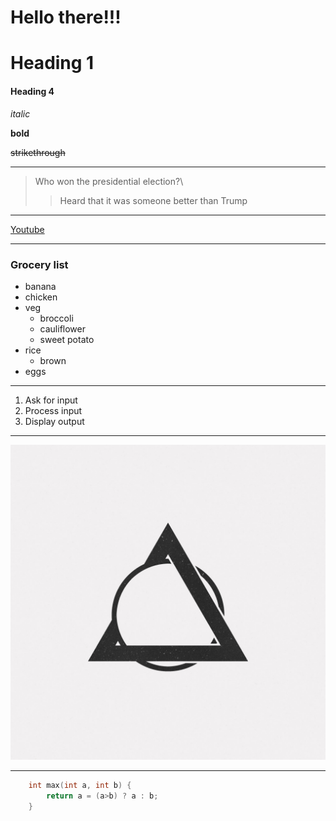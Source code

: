 # Hello there!!!
# Heading 1
#### Heading 4

*italic*

**bold**

~~strikethrough~~
<!-- hline -->
___

> Who won the presidential election?\
>> Heard that it was someone better than Trump
___

[Youtube](https://www.youtube.com "Click here to go YouTube")

___

### Grocery list
- banana
- chicken
- veg
    - broccoli
    - cauliflower
    - sweet potato
- rice
    - brown
- eggs

___ 

1. Ask for input
1. Process input
1. Display output

___

![Aesthetic Image](symbol.jpg)

___

```C++
    int max(int a, int b) {
        return a = (a>b) ? a : b;
    }
```

